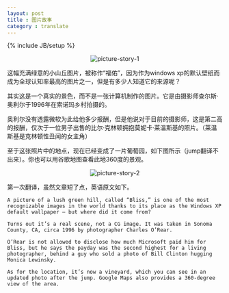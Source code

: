 ```yaml
---
layout: post
title : 图片故事
category : translate
---
```

{% include JB/setup %}

<center><img alt="picture-story-1" src="{{ ASSET_PATH }}hooligan/img/post/picture-story-1.jpg"/></center>

这幅充满绿意的小山丘图片，被称作“福佑”，因为作为windows xp的默认壁纸而成为全球认知率最高的图片之一，但是有多少人知道它的来源呢？

其实这是一个真实的景色，而不是一张计算机制作的图片。它是由摄影师查尔斯·奥利尔于1996年在索诺玛乡村拍摄的。

奥利尔没有透露微软为此给他多少报酬，但是他说对于目前的摄影师，这是第二高的报酬，仅次于一位男子出售的比尔·克林顿拥抱莫妮卡·莱温斯基的照片。（莱温斯基是克林顿性丑闻的女主角）

至于这张照片中的地点，现在已经变成了一片葡萄园，如下图所示（jump翻译不出来）。你也可以用谷歌地图查看此地360度的景观。

<center><img alt="picture-story-2" src="{{ ASSET_PATH }}hooligan/img/post/picture-story-2.png"/></center>

第一次翻译，虽然文章短了点，英语原文如下。

	A picture of a lush green hill, called “Bliss,” is one of the most recognizable images in the world thanks to its place as the Windows XP default wallpaper — but where did it come from?

	Turns out it’s a real scene, not a CG image. It was taken in Sonoma County, CA, circa 1996 by photographer Charles O’Rear.

	O’Rear is not allowed to disclose how much Microsoft paid him for Bliss, but he says the payday was the second highest for a living photographer, behind a guy who sold a photo of Bill Clinton hugging Monica Lewinsky.

	As for the location, it’s now a vineyard, which you can see in an updated photo after the jump. Google Maps also provides a 360-degree view of the area. 


